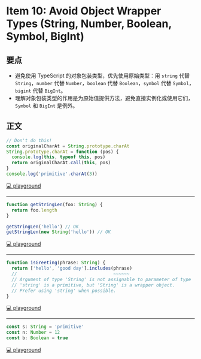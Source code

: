 # Item 10: Avoid Object Wrapper Types (String, Number, Boolean, Symbol, BigInt)

## 要点

- 避免使用 TypeScript 的对象包装类型，优先使用原始类型：用 `string` 代替 `String`，`number` 代替 `Number`，`boolean` 代替 `Boolean`，`symbol` 代替 `Symbol`，`bigint` 代替 `BigInt`。
- 理解对象包装类型的作用是为原始值提供方法，避免直接实例化或使用它们，`Symbol` 和 `BigInt` 是例外。

## 正文

```js
// Don't do this!
const originalCharAt = String.prototype.charAt
String.prototype.charAt = function (pos) {
  console.log(this, typeof this, pos)
  return originalCharAt.call(this, pos)
}
console.log('primitive'.charAt(3))
```

[💻 playground](https://www.typescriptlang.org/play/?ts=5.4.5#code/PTAEBEHsDsHIBdQBNKngCwJYGcCEAoAYxm0UgCdMBzTaAQwBsBhdO8gQUQF5QBleStCoA6AA7lI8SQE9RAU2GFWHeAG58-QSPGSZ8xcs6geAMwCu0QvEwwAFKMjYAlKADe+UKGLRskBgoZIKlsMHAAaNFk5SBM0LGwIh2d1T3I5eDNyaFAKalpGFjZORUYGEPjExyd1AF91b19-YUDg2HFMAFtMawA3OVgDIvhbAGYnavwgA)

---

```ts
function getStringLen(foo: String) {
  return foo.length
}

getStringLen('hello') // OK
getStringLen(new String('hello')) // OK
```

[💻 playground](https://www.typescriptlang.org/play/?ts=5.4.5#code/GYVwdgxgLglg9mABAcwKZQMpQE4zMgGVTAApg44AuRLXfASkQG8AoRRbdEbJcuAOgA2xZFAAWAbhYBfFizSYceQsRIAiMakGC4a+hPYB6Q4gDyAaXnpayoqTCoA7jSX51m7bvr6jJiyyA)

---

```ts
function isGreeting(phrase: String) {
  return ['hello', 'good day'].includes(phrase)
  //                                    ~~~~~~
  // Argument of type 'String' is not assignable to parameter of type 'string'.
  // 'string' is a primitive, but 'String' is a wrapper object.
  // Prefer using 'string' when possible.
}
```

[💻 playground](https://www.typescriptlang.org/play/?ts=5.4.5#code/GYVwdgxgLglg9mABDAzgcQE4FMuzAcwAoAHACwwEMUsAuRAZSgxgIEpEBvAKEUWyhAYkAbQDkpLABtJcUQBpEo-HDgATRKooBPUQF0AdCwiSQqrChLkqWVgG4eiAPSPert+4+eviAH5--Ds6IAIIY+CAAtlhgUIhwwIhQWsRYiozMBKLIKIhgcLFUKDD4YBQARpKpUHCIxBSUUVBYGHEJSSmKKEws+KL6gS6iXRm92YgUtcwRMLAAblgKZSCxouk9WajjiADulMQpLXBlAFZY0P28QQAK2MDNiCBFBJ3dmTsSSMRwKEUVWP0AXy4QA)

---

```ts
const s: String = 'primitive'
const n: Number = 12
const b: Boolean = true
```

[💻 playground](https://www.typescriptlang.org/play/?ts=5.4.5#code/MYewdgzgLgBBBcMDKUBOBLMBzGBeGARAA4YC26U6AbgKYEDcAUKJLGIgHICupARjajwwAjACYmLaDF6IAQiBAAbGgEMwQtFxpMgA)
